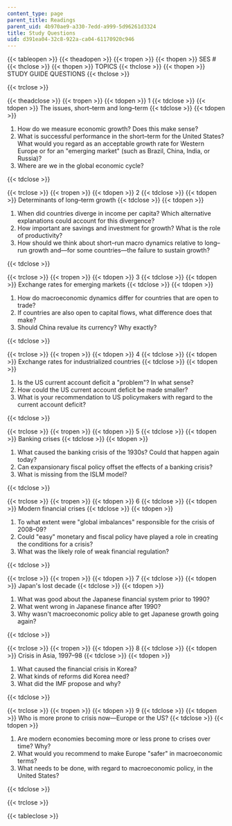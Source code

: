 ```yaml
---
content_type: page
parent_title: Readings
parent_uid: 4b970ae9-a330-7edd-a999-5d96261d3324
title: Study Questions
uid: d391ea04-32c8-922a-ca04-61170920c946
---
```


{{< tableopen >}}
{{< theadopen >}}
{{< tropen >}}
{{< thopen >}}
SES #
{{< thclose >}}
{{< thopen >}}
TOPICS
{{< thclose >}}
{{< thopen >}}
STUDY GUIDE QUESTIONS
{{< thclose >}}

{{< trclose >}}

{{< theadclose >}}
{{< tropen >}}
{{< tdopen >}}
1
{{< tdclose >}}
{{< tdopen >}}
The issues, short–term and long–term
{{< tdclose >}}
{{< tdopen >}}


1.  How do we measure economic growth? Does this make sense?
2.  What is successful performance in the short–term for the United States? What would you regard as an acceptable growth rate for Western Europe or for an "emerging market" (such as Brazil, China, India, or Russia)?
3.  Where are we in the global economic cycle?


{{< tdclose >}}

{{< trclose >}}
{{< tropen >}}
{{< tdopen >}}
2
{{< tdclose >}}
{{< tdopen >}}
Determinants of long–term growth
{{< tdclose >}}
{{< tdopen >}}


1.  When did countries diverge in income per capita? Which alternative explanations could account for this divergence?
2.  How important are savings and investment for growth? What is the role of productivity?
3.  How should we think about short–run macro dynamics relative to long–run growth and—for some countries—the failure to sustain growth?


{{< tdclose >}}

{{< trclose >}}
{{< tropen >}}
{{< tdopen >}}
3
{{< tdclose >}}
{{< tdopen >}}
Exchange rates for emerging markets
{{< tdclose >}}
{{< tdopen >}}


1.  How do macroeconomic dynamics differ for countries that are open to trade?
2.  If countries are also open to capital flows, what difference does that make?
3.  Should China revalue its currency? Why exactly?


{{< tdclose >}}

{{< trclose >}}
{{< tropen >}}
{{< tdopen >}}
4
{{< tdclose >}}
{{< tdopen >}}
Exchange rates for industrialized countries
{{< tdclose >}}
{{< tdopen >}}


1.  Is the US current account deficit a "problem"? In what sense?
2.  How could the US current account deficit be made smaller?
3.  What is your recommendation to US policymakers with regard to the current account deficit?


{{< tdclose >}}

{{< trclose >}}
{{< tropen >}}
{{< tdopen >}}
5
{{< tdclose >}}
{{< tdopen >}}
Banking crises
{{< tdclose >}}
{{< tdopen >}}


1.  What caused the banking crisis of the 1930s? Could that happen again today?
2.  Can expansionary fiscal policy offset the effects of a banking crisis?
3.  What is missing from the ISLM model?


{{< tdclose >}}

{{< trclose >}}
{{< tropen >}}
{{< tdopen >}}
6
{{< tdclose >}}
{{< tdopen >}}
Modern financial crises
{{< tdclose >}}
{{< tdopen >}}


1.  To what extent were "global imbalances" responsible for the crisis of 2008–09?
2.  Could "easy" monetary and fiscal policy have played a role in creating the conditions for a crisis?
3.  What was the likely role of weak financial regulation?


{{< tdclose >}}

{{< trclose >}}
{{< tropen >}}
{{< tdopen >}}
7
{{< tdclose >}}
{{< tdopen >}}
Japan's lost decade
{{< tdclose >}}
{{< tdopen >}}


1.  What was good about the Japanese financial system prior to 1990?
2.  What went wrong in Japanese finance after 1990?
3.  Why wasn't macroeconomic policy able to get Japanese growth going again?


{{< tdclose >}}

{{< trclose >}}
{{< tropen >}}
{{< tdopen >}}
8
{{< tdclose >}}
{{< tdopen >}}
Crisis in Asia, 1997–98
{{< tdclose >}}
{{< tdopen >}}


1.  What caused the financial crisis in Korea?
2.  What kinds of reforms did Korea need?
3.  What did the IMF propose and why?


{{< tdclose >}}

{{< trclose >}}
{{< tropen >}}
{{< tdopen >}}
9
{{< tdclose >}}
{{< tdopen >}}
Who is more prone to crisis now—Europe or the US?
{{< tdclose >}}
{{< tdopen >}}


1.  Are modern economies becoming more or less prone to crises over time? Why?
2.  What would you recommend to make Europe "safer" in macroeconomic terms?
3.  What needs to be done, with regard to macroeconomic policy, in the United States?


{{< tdclose >}}

{{< trclose >}}

{{< tableclose >}}